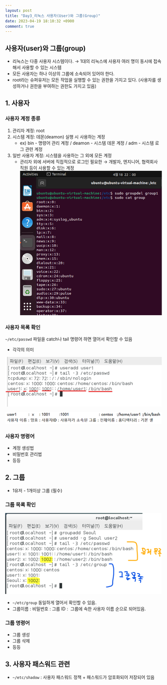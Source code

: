 ```yaml
---
layout: post
title: "Day3_리눅스 사용자(User)와 그룹(Group)"
date: 2023-04-19 18:10:32 +0900
comment: true
---
```



## 사용자(user)와 그룹(group)

- 리눅스는 다중 사용자 시스템이다. → 1대의 리눅스에 사용자 여러 명이 동시에 접속해서 사용할 수 있는 시스템
- 모든 사용자는 하나 이상의 그룹에 소속되어 있어야 한다.
- root라는 슈퍼유저는 모든 작업을 실행할 수 있는 권한을 가지고 있다. (사용자를 생성하거나 권한을 부여하는 권한도 가지고 있음)

## 1. 사용자

### 사용자 계정 종류

1. 관리자 계정: root
2. 시스템 계정: 데몬(deamon) 실행 시 사용하는 계정
    - ex) bin - 명령어 관리 계정 / deamon - 시스템 데몬 계정 / adm - 시스템 로그 관련 계정
3. 일반 사용자 계정: 시스템을 사용하는 그 외에 모든 계정
    - 관리자 외에 서버에 직접적으로 로그인 필요한 → 개발자, 엔지니어, 협력회사 직원 등이 사용할 수 있는 계정
    ![Untitled](./images/Day3/Untitled.png)

### 사용자 목록 확인

`~/etc/passwd` 파일을 catch나 tail 명령어 하면 열어서 확인할 수 있음

- 각각의 의미

![Untitled](./images/Day3/Untitled%201.png)

![Untitled](./images/Day3/Untitled%202.png)

### 사용자 명령어

- 계정 생성법
- 비밀번호 관리법
- 등등

## 2. 그룹

- 1유저 - 1개이상 그룹 (필수)

### 그룹 목록 확인

![Untitled](./images/Day3/Untitled%203.png)

- `~/etc/group` 동일하게 열어서 확인할 수 있음.
- 그룹이름 : 비밀번호 : 그룹 ID :  그룹에 속한 사용자 이름 순으로 되어있음.

### 그룹 명령어

- 그룹 생성
- 그룹 삭제
- 등등

## 3. 사용자 패스워드 관련

- `~/etc/shadow` : 사용자 패스워드 정책 + 패스워드가 암호화되어 저장되어 있음